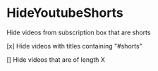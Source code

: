 # HideYoutubeShorts
Hide videos from subscription box that are shorts

[x] Hide videos with titles containing "#shorts"

[] Hide videos that are of length X
